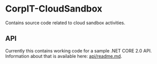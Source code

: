 # CorpIT-CloudSandbox
Contains source code related to cloud sandbox activities.

## API
Currently this contains working code for a sample .NET CORE 2.0 API. Information about that is available here: [api/readme.md](api/readme.md).
